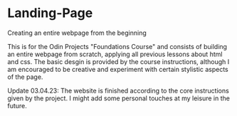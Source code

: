 # Landing-Page
Creating an entire webpage from the beginning

This is for the Odin Projects "Foundations Course" and consists of building an entire webpage from scratch, applying all previous lessons about html and css.
The basic desgin is provided by the course instructions, although I am encouraged to be creative and experiment with certain stylistic aspects of the page.

Update 03.04.23: The website is finished according to the core instructions given by the project. I might add some personal touches at my leisure in the future.
 
